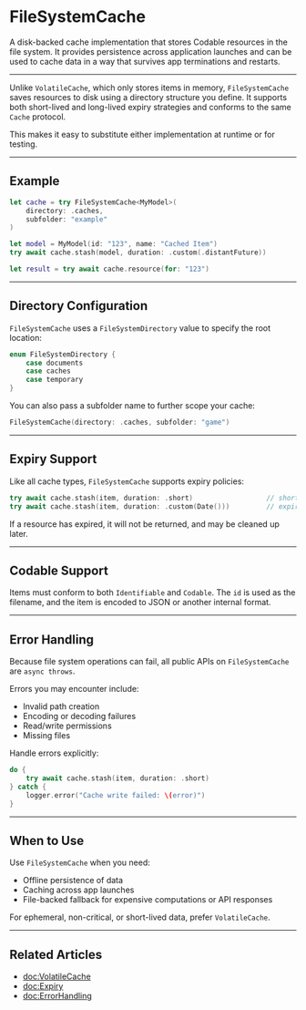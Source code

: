 # FileSystemCache

A disk-backed cache implementation that stores Codable resources in the file system. It provides persistence across application launches and can be used to cache data in a way that survives app terminations and restarts.

---

Unlike `VolatileCache`, which only stores items in memory, `FileSystemCache` saves resources to disk using a directory structure you define. It supports both short-lived and long-lived expiry strategies and conforms to the same `Cache` protocol.

This makes it easy to substitute either implementation at runtime or for testing.

---

## Example

```swift
let cache = try FileSystemCache<MyModel>(
    directory: .caches,
    subfolder: "example"
)

let model = MyModel(id: "123", name: "Cached Item")
try await cache.stash(model, duration: .custom(.distantFuture))

let result = try await cache.resource(for: "123")
```

---

## Directory Configuration

`FileSystemCache` uses a `FileSystemDirectory` value to specify the root location:

```swift
enum FileSystemDirectory {
    case documents
    case caches
    case temporary
}
```

You can also pass a subfolder name to further scope your cache:

```swift
FileSystemCache(directory: .caches, subfolder: "game")
```

---

## Expiry Support

Like all cache types, `FileSystemCache` supports expiry policies:

```swift
try await cache.stash(item, duration: .short)                  // short-lived
try await cache.stash(item, duration: .custom(Date()))         // expires at a specific time
```

If a resource has expired, it will not be returned, and may be cleaned up later.

---

## Codable Support

Items must conform to both `Identifiable` and `Codable`. The `id` is used as the filename, and the item is encoded to JSON or another internal format.

---

## Error Handling

Because file system operations can fail, all public APIs on `FileSystemCache` are `async throws`.

Errors you may encounter include:

- Invalid path creation
- Encoding or decoding failures
- Read/write permissions
- Missing files

Handle errors explicitly:

```swift
do {
    try await cache.stash(item, duration: .short)
} catch {
    logger.error("Cache write failed: \(error)")
}
```

---

## When to Use

Use `FileSystemCache` when you need:

- Offline persistence of data
- Caching across app launches
- File-backed fallback for expensive computations or API responses

For ephemeral, non-critical, or short-lived data, prefer `VolatileCache`.

---

## Related Articles

- <doc:VolatileCache>
- <doc:Expiry>
- <doc:ErrorHandling>
